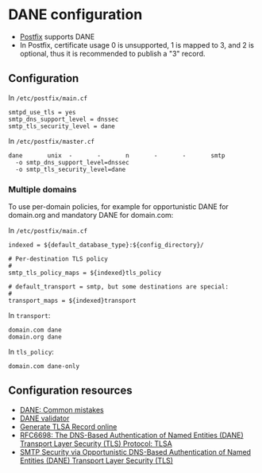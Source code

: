 # DANE configuration

* [Postfix](../mta/postfix.md) supports DANE
* In Postfix, certificate usage 0 is unsupported, 1 is mapped to 3, and 2 is optional, thus it is recommended to publish a "3" record. 

## Configuration

In `/etc/postfix/main.cf`

```text
smtpd_use_tls = yes
smtp_dns_support_level = dnssec
smtp_tls_security_level = dane
```

In `/etc/postfix/master.cf`

```text
dane       unix  -       -       n       -       -       smtp
  -o smtp_dns_support_level=dnssec
  -o smtp_tls_security_level=dane
```

### Multiple domains

To use per-domain policies, for example for opportunistic DANE for domain.org and mandatory DANE for domain.com:

In `/etc/postfix/main.cf`

```text
indexed = ${default_database_type}:${config_directory}/

# Per-destination TLS policy
#
smtp_tls_policy_maps = ${indexed}tls_policy

# default_transport = smtp, but some destinations are special:
#
transport_maps = ${indexed}transport
```

In `transport`:

```text
domain.com dane
domain.org dane
```

In `tls_policy`:

```text
domain.com dane-only
```

## Configuration resources

  * [DANE: Common mistakes](https://dane.sys4.de/common_mistakes)
  * [DANE validator](https://danetools.com/dane)
  * [Generate TLSA Record online](https://www.huque.com/bin/gen_tlsa)
  * [RFC6698: The DNS-Based Authentication of Named Entities (DANE) Transport Layer Security (TLS) Protocol: TLSA](https://tools.ietf.org/html/rfc6698)
  * [SMTP Security via Opportunistic DNS-Based Authentication of Named Entities (DANE) Transport Layer Security (TLS)](https://tools.ietf.org/html/rfc7672)


